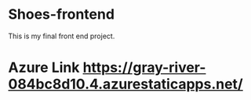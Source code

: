 # Shoes-frontend
This is my final front end project.
# Azure Link https://gray-river-084bc8d10.4.azurestaticapps.net/
